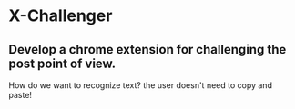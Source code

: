 # X-Challenger

## Develop a chrome extension for challenging the post point of view. 

How do we want to recognize text? the user doesn't need to copy and paste!

